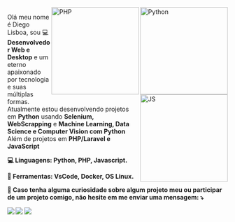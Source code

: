 <!--<img src="https://raw.githubusercontent.com/MicaelliMedeiros/micaellimedeiros/master/image/computer-illustration.png" min-width="400px" max-width="400px" width="400px" align="right" alt="Computador diegolisboadev">-->

<img src="https://devicon.dev/devicon.git/icons/python/python-original.svg" min-width="200px" max-width="200px" width="200px" align="right" alt="Python">
<img src="https://devicon.dev/devicon.git/icons/php/php-original.svg" min-width="200px" max-width="200px" width="200px" align="right" alt="PHP">
<img src="https://devicon.dev/devicon.git/icons/nodejs/nodejs-original.svg" min-width="200px" max-width="200px" width="200px" align="right" alt="JS">

<p align="left">
  Olá meu nome é Diego Lisboa, sou 💻 <strong>Desenvolvedor Web e Desktop</strong> 
  e um eterno apaixonado por tecnologia e suas múltiplas formas.<br>
  Atualmente estou desenvolvendo projetos em <strong>Python</strong>
  usando <strong>Selenium, WebScrapping</strong>
  e <strong>Machine Learning, Data Science e Computer Vision com Python</strong><br>
  Além de projetos em <strong>PHP/Laravel e JavaScript<strong><br>
</p>

<p align="left">
  💻 Linguagens: <strong>Python, PHP, Javascript.</strong>
</p>

<p align="left">
  💼 Ferramentas: <strong>VsCode, Docker, OS Linux.</strong>
</p>

<p align="left">
  💌 Caso tenha alguma curiosidade sobre algum projeto meu ou participar de um projeto comigo,
  não hesite em me enviar uma mensagem: ⤵️
</p>

<p align="left">
  <a href="#" alt="Hotmail">
  <img src="https://img.shields.io/badge/-Hotmail-FF0000?style=flat-square&labelColor=FF0000&logo=hotmail&logoColor=white&link=diego.lisboa.pires@hotmail.com" /></a>

  <a href="#" alt="Linkedin">
  <img src="https://img.shields.io/badge/-Linkedin-0e76a8?style=flat-square&logo=Linkedin&logoColor=white&link=https://www.linkedin.com/in/diego-lisboa-pires/" /></a>

  <a href="#" alt="Instagram">
  <img src="https://img.shields.io/badge/-Instagram-DF0174?style=flat-square&labelColor=DF0174&logo=instagram&logoColor=white&link=https://www.instagram.com/diego.pirez_/"/></a>
</p>  
